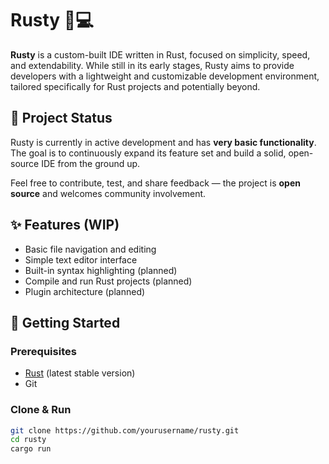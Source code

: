 # Rusty 🦀💻

**Rusty** is a custom-built IDE written in Rust, focused on simplicity, speed, and extendability. While still in its early stages, Rusty aims to provide developers with a lightweight and customizable development environment, tailored specifically for Rust projects and potentially beyond.

## 🚧 Project Status

Rusty is currently in active development and has **very basic functionality**. The goal is to continuously expand its feature set and build a solid, open-source IDE from the ground up.

Feel free to contribute, test, and share feedback — the project is **open source** and welcomes community involvement.

## ✨ Features (WIP)

- Basic file navigation and editing
- Simple text editor interface
- Built-in syntax highlighting (planned)
- Compile and run Rust projects (planned)
- Plugin architecture (planned)

## 🔧 Getting Started

### Prerequisites

- [Rust](https://www.rust-lang.org/tools/install) (latest stable version)
- Git

### Clone & Run

```bash
git clone https://github.com/yourusername/rusty.git
cd rusty
cargo run
